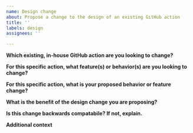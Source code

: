```yaml
---
name: Design change
about: Propose a change to the design of an existing GitHub action
title: ''
labels: design
assignees: ''

---
```


**Which existing, in-house GitHub action are you looking to change?**
<!-- Provide the name of one GitHub action. If you believe more than one action should be modified, please file a separate issue for each one. -->

**For this specific action, what feature(s) or behavior(s) are you looking to change?**
<!-- At least 1 sentence describing the specific feature(s) and/or behavior(s) you want changed. -->

**For this specific action, what is your proposed behavior or feature change?**
<!-- At least 1-2 sentences describing the what the behavior or the feature would look like after your proposed changes. -->

**What is the benefit of the design change you are proposing?**
<!-- Examples: "quality of life improvement", "performance enhancement", "ease of use", etc. -->

**Is this change backwards compatabile? If not, explain.**
<!-- If this design change is not backwards compatible, explain why and what changes repository owners would have to make to upgrade. -->

**Additional context**
<!-- Add any other context or screenshots about the design change here. -->
